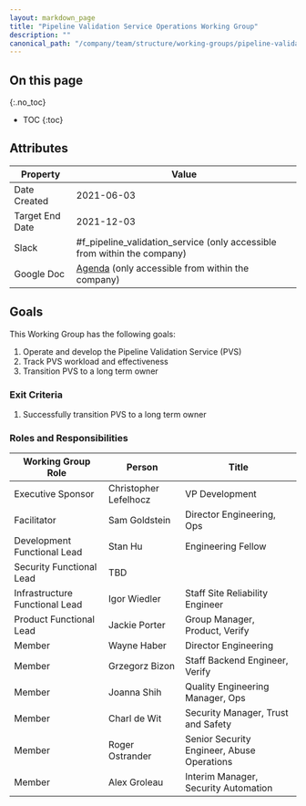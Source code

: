 ```yaml
---
layout: markdown_page
title: "Pipeline Validation Service Operations Working Group"
description: ""
canonical_path: "/company/team/structure/working-groups/pipeline-validation-service-operations/"
---
```


## On this page
{:.no_toc}

- TOC
{:toc}

## Attributes

| Property        | Value           |
|-----------------|-----------------|
| Date Created    | 2021-06-03 |
| Target End Date | 2021-12-03 |
| Slack           | #f_pipeline_validation_service (only accessible from within the company) |
| Google Doc      | [Agenda](https://docs.google.com/document/d/19-2QG0yXDt2p9vKLLxwrmqgBezk1Li7Zd6iTh-hotso/edit) (only accessible from within the company) |

## Goals

This Working Group has the following goals:

1. Operate and develop the Pipeline Validation Service (PVS) 
1. Track PVS workload and effectiveness
1. Transition PVS to a long term owner


### Exit Criteria 

1. Successfully transition PVS to a long term owner

### Roles and Responsibilities

| Working Group Role    | Person                | Title                          |
|-----------------------|-----------------------|--------------------------------|
| Executive Sponsor     | Christopher Lefelhocz | VP Development            |
| Facilitator           | Sam Goldstein         | Director Engineering, Ops |
| Development Functional Lead  | Stan Hu | Engineering Fellow |
| Security Functional Lead    | TBD | |
| Infrastructure Functional Lead  | Igor Wiedler | Staff Site Reliability Engineer |
| Product Functional Lead  | Jackie Porter | Group Manager, Product, Verify |
| Member | Wayne Haber | Director Engineering |
| Member | Grzegorz Bizon | Staff Backend Engineer, Verify |
| Member | Joanna Shih | Quality Engineering Manager, Ops |
| Member | Charl de Wit | Security Manager, Trust and Safety |
| Member | Roger Ostrander | Senior Security Engineer, Abuse Operations |
| Member | Alex Groleau | Interim Manager, Security Automation |
